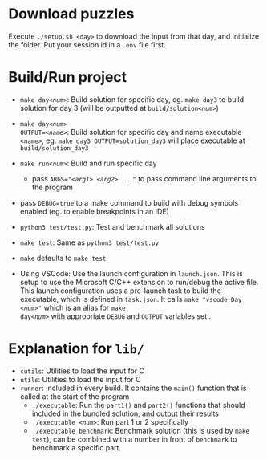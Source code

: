 # Download puzzles

Execute `./setup.sh <day>` to download the input from that day, and initialize the folder.
Put your session id in a `.env` file first.

# Build/Run project

- <code>make day<i>\<num></i></code>: Build solution for specific day, eg. `make day3` to build solution for day 3 (will be outputted at <code>build/solution<i>\<num></i></code>)

- <code>make day<i>\<num></i> OUTPUT=<i>\<name></i></code>: Build solution for specific day and name executable `<name>`, eg. `make day3 OUTPUT=solution_day3` will place executable at `build/solution_day3`

- <code>make run<i>\<num></i></code>: Build and run specific day

  - pass <code>ARGS="<i>\<arg1> \<arg2></i> ..."</code> to pass command line arguments to the program

- pass `DEBUG=true` to a make command to build with debug symbols enabled (eg. to enable breakpoints in an IDE)

- `python3 test/test.py`: Test and benchmark all solutions
- `make test`: Same as `python3 test/test.py`

- `make` defaults to `make test`

- Using VSCode:
  Use the launch configuration in `launch.json`. This is setup to use the Microsoft C/C++ extension to run/debug the active file. This launch configuration uses a pre-launch task to build the executable, which is defined in `task.json`. It calls <code>make "vscode_Day <i>\<num></i>"</code> which is an alias for <code>make day<i>\<num></i></code> with appropriate `DEBUG` and `OUTPUT` variables set .

# Explanation for `lib/`

- `cutils`: Utilities to load the input for C
- `utils`: Utilities to load the input for C
- `runner`: Included in every build. It contains the `main()` function that is called at the start of the program
  - `./executable`: Run the `part1()` and `part2()` functions that should included in the bundled solution, and output their results
  - <code>./executable <i>\<num></i></code>: Run part 1 or 2 specifically
  - <code>./executable benchmark</code>: Benchmark solution (this is used by `make test`), can be combined with a number in front of `benchmark` to benchmark a specific part.
